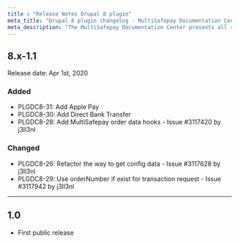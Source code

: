 ```yaml
---
title : "Release Notes Drupal 8 plugin"
meta_title: "Drupal 8 plugin changelog - MultiSafepay Documentation Center"
meta_description: "The MultiSafepay Documentation Center presents all relevant information about our Plugins and API. You can also find support pages for Payment Methods, Tools and General Questions as well as the contact details of our Support and Integration Teams."
---
```


## 8.x-1.1
Release date: Apr 1st, 2020

### Added
+ PLGDC8-31: Add Apple Pay
+ PLGDC8-30: Add Direct Bank Transfer
+ PLGDC8-28: Add MultiSafepay order data hooks - Issue #3117420 by j3ll3nl

### Changed
+ PLGDC8-26: Refactor the way to get config data - Issue #3117628 by j3ll3nl
+ PLGDC8-29: Use orderNumber if exist for transaction request - Issue #3117942 by j3ll3nl

***

## 1.0
+ First public release
